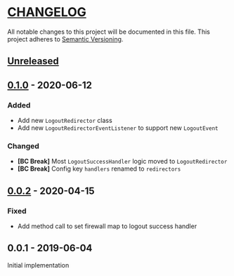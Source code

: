 # [CHANGELOG](http://keepachangelog.com/)
All notable changes to this project will be documented in this file.
This project adheres to [Semantic Versioning](http://semver.org/).

## [Unreleased][unreleased]

## [0.1.0] - 2020-06-12

### Added

* Add new `LogoutRedirector` class
* Add new `LogoutRedirectorEventListener` to support new `LogoutEvent`

### Changed

* **[BC Break]** Most `LogoutSuccessHandler` logic moved to `LogoutRedirector`
* **[BC Break]** Config key `handlers` renamed to `redirectors`

## [0.0.2] - 2020-04-15

### Fixed

  * Add method call to set firewall map to logout success handler

## 0.0.1 - 2019-06-04

Initial implementation


[unreleased]: https://github.com/ajgarlag/AjglLogoutRedirectorBundle/compare/0.1.0...master
[0.1.0]: https://github.com/ajgarlag/AjglLogoutRedirectorBundle/compare/0.0.2...0.1.0
[0.0.2]: https://github.com/ajgarlag/AjglLogoutRedirectorBundle/compare/0.0.1...0.0.2
